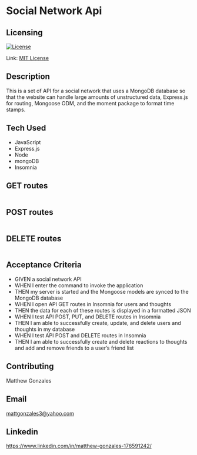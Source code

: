 # Social Network Api





## Licensing

[![License](https://img.shields.io/badge/license-MIT-green)](./LICENSE)

Link: [MIT License](https://opensource.org/licenses/MIT)

## Description

This is a set of API for a social network that uses a MongoDB database so that the website can handle large amounts of unstructured data, Express.js for routing, Mongoose ODM, and the moment package to format time stamps.
     
## Tech Used


- JavaScript
- Express.js
- Node
- mongoDB
- Insomnia


## GET routes

![]()


## POST routes

![]()

## DELETE routes

![]()

## Acceptance Criteria
- GIVEN a social network API
- WHEN I enter the command to invoke the application
- THEN my server is started and the Mongoose models are synced to the MongoDB database
- WHEN I open API GET routes in Insomnia for users and thoughts
- THEN the data for each of these routes is displayed in a formatted JSON
- WHEN I test API POST, PUT, and DELETE routes in Insomnia
- THEN I am able to successfully create, update, and delete users and thoughts in my database
- WHEN I test API POST and DELETE routes in Insomnia 
- THEN I am able to successfully create and delete reactions to thoughts and add and remove friends to a user’s friend list



## Contributing

Matthew Gonzales


## Email

mattgonzales3@yahoo.com

## Linkedin

https://www.linkedin.com/in/matthew-gonzales-176591242/